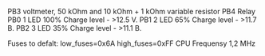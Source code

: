   PB3 voltmeter, 50 kOhm and 10 kOhm + 1 kOhm variable resistor
  PB4 Relay
  PB0 1 LED 100% Charge level - >12.5 V.
  PB1 2 LED 65% Charge level - >11.7 В.
  PB2 3 LED 35% Charge level - >11.1 В.

Fuses to defalt:
low_fuses=0x6A
high_fuses=0xFF
CPU Frequensy 1,2 MHz

